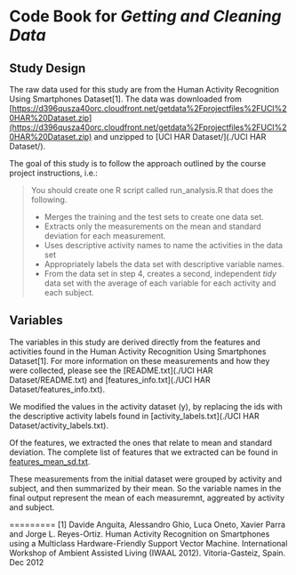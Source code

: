 # Code Book for *Getting and Cleaning Data*

## Study Design
The raw data used for this study are from the Human Activity Recognition Using Smartphones Dataset[1]. The data was downloaded from [https://d396qusza40orc.cloudfront.net/getdata%2Fprojectfiles%2FUCI%20HAR%20Dataset.zip](https://d396qusza40orc.cloudfront.net/getdata%2Fprojectfiles%2FUCI%20HAR%20Dataset.zip) and unzipped to [UCI HAR Dataset/](./UCI HAR Dataset/).

The goal of this study is to follow the approach outlined by the course project instructions, i.e.:
> You should create one R script called run_analysis.R that does the following. 
> - Merges the training and the test sets to create one data set.
> - Extracts only the measurements on the mean and standard deviation for each measurement. 
> - Uses descriptive activity names to name the activities in the data set
> - Appropriately labels the data set with descriptive variable names. 
> - From the data set in step 4, creates a second, independent *tidy* data set with the average of each variable for each activity and each subject.


## Variables
The variables in this study are derived directly from the features and activities found in the Human Activity Recognition Using Smartphones Dataset[1]. For more information on these measurements and how they were collected, please see the [README.txt](./UCI HAR Dataset/README.txt) and [features_info.txt](./UCI HAR Dataset/features_info.txt). 

We modified the values in the activity dataset (y), by replacing the ids with the descriptive activity labels found in [activity_labels.txt](./UCI HAR Dataset/activity_labels.txt).

Of the features, we extracted the ones that relate to mean and standard deviation. The complete list of features that we extracted can be found in [features_mean_sd.txt](./features_mean_sd.txt).

These measurements from the initial dataset were grouped by activity and subject, and then summarized by their mean. So the variable names in the final output represent the mean of each measuremnt, aggreated by activity and subject. 

=========
[1] Davide Anguita, Alessandro Ghio, Luca Oneto, Xavier Parra and Jorge L. Reyes-Ortiz. Human Activity Recognition on Smartphones using a Multiclass Hardware-Friendly Support Vector Machine. International Workshop of Ambient Assisted Living (IWAAL 2012). Vitoria-Gasteiz, Spain. Dec 2012